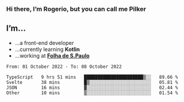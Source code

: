 ### Hi there, I’m Rogerio, but you can call me Pilker

## I’m…
- …a front-end developer
- …currently learning **Kotlin**
- …working at [**Folha de S.Paulo**](https://www.folha.com.br/)

<!--START_SECTION:waka-->

```text
From: 01 October 2022 - To: 08 October 2022

TypeScript   9 hrs 51 mins   ██████████████████████▒░░   89.66 %
Svelte       38 mins         █▒░░░░░░░░░░░░░░░░░░░░░░░   05.81 %
JSON         16 mins         ▓░░░░░░░░░░░░░░░░░░░░░░░░   02.44 %
Other        10 mins         ▒░░░░░░░░░░░░░░░░░░░░░░░░   01.54 %
```

<!--END_SECTION:waka-->
